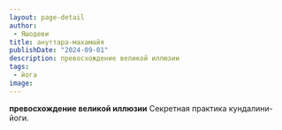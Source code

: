 ```yaml
---
layout: page-detail
author:
 - Яшодеви
title: ануттара-махамайя
publishDate: "2024-09-01"
description: превосхождение великой иллюзии
tags:
 - йога
image: 
---
```


__превосхождение великой иллюзии__
Секретная практика кундалини-йоги.

